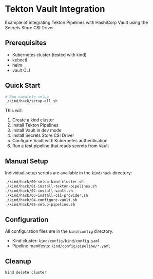 # Tekton Vault Integration

Example of integrating Tekton Pipelines with HashiCorp Vault using the Secrets Store CSI Driver.

## Prerequisites

- Kubernetes cluster (tested with kind)
- kubectl
- helm
- vault CLI

## Quick Start

```bash
# Run complete setup
./kind/hack/setup-all.sh
```

This will:
1. Create a kind cluster
2. Install Tekton Pipelines
3. Install Vault in dev mode
4. Install Secrets Store CSI Driver
5. Configure Vault with Kubernetes authentication
6. Run a test pipeline that reads secrets from Vault

## Manual Setup

Individual setup scripts are available in the `kind/hack` directory:

```bash
./kind/hack/00-setup-kind-cluster.sh
./kind/hack/01-install-tekton-pipelines.sh
./kind/hack/02-install-vault.sh
./kind/hack/03-install-csi-provider.sh
./kind/hack/04-configure-vault.sh
./kind/hack/05-setup-pipeline.sh
```

## Configuration

All configuration files are in the `kind/config` directory:
- Kind cluster: `kind/config/kind/config.yaml`
- Pipeline manifests: `kind/config/pipeline/*.yaml`

## Cleanup

```bash
kind delete cluster
```
